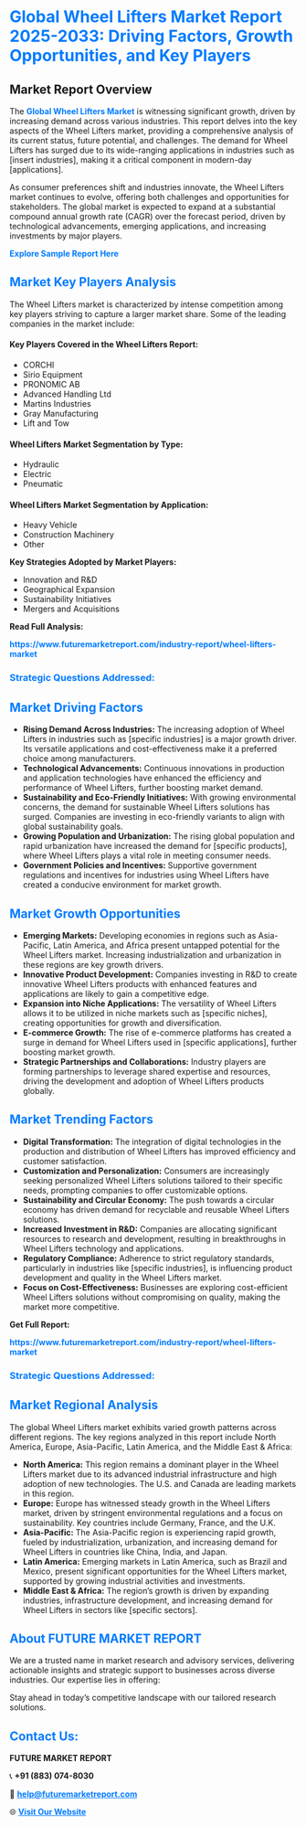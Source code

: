 <h1 style="color: #007BFF;">Global Wheel Lifters Market Report 2025-2033: Driving Factors, Growth Opportunities, and Key Players</h1>

<section id="overview">
<h2>Market Report Overview</h2>
<p>The <a href="https://www.futuremarketreport.com/industry-report/wheel-lifters-market" style="color: #007BFF; text-decoration: none;"><strong>Global Wheel Lifters Market</strong></a> is witnessing significant growth, driven by increasing demand across various industries. This report delves into the key aspects of the Wheel Lifters market, providing a comprehensive analysis of its current status, future potential, and challenges. The demand for Wheel Lifters has surged due to its wide-ranging applications in industries such as [insert industries], making it a critical component in modern-day [applications].</p>
<p>As consumer preferences shift and industries innovate, the Wheel Lifters market continues to evolve, offering both challenges and opportunities for stakeholders. The global market is expected to expand at a substantial compound annual growth rate (CAGR) over the forecast period, driven by technological advancements, emerging applications, and increasing investments by major players.</p>
</section>

<section id="overview">
<p><a href="https://www.futuremarketreport.com/request-sample/reportId=42796" style="color: #007BFF; text-decoration: none;"><strong>Explore Sample Report Here</strong></a></p>
</section>

<section id="key-players">
<h2 style="color: #007BFF;">Market Key Players Analysis</h2>
<p>The Wheel Lifters market is characterized by intense competition among key players striving to capture a larger market share. Some of the leading companies in the market include:</p>
<h4>Key Players Covered in the Wheel Lifters Report:</h4>
<ul><li>CORCHI</li><li>Sirio Equipment</li><li>PRONOMIC AB</li><li>Advanced Handling Ltd</li><li>Martins Industries</li><li>Gray Manufacturing</li><li>Lift and Tow</li></ul>
<h4>Wheel Lifters Market Segmentation by Type:</h4>
<ul><li>Hydraulic</li><li>Electric</li><li>Pneumatic</li></ul>

<h4>Wheel Lifters Market Segmentation by Application:</h4>
<ul><li>Heavy Vehicle</li><li>Construction Machinery</li><li>Other</li></ul>
<p><strong>Key Strategies Adopted by Market Players:</strong></p>
<ul>
<li>Innovation and R&D</li>
<li>Geographical Expansion</li>
<li>Sustainability Initiatives</li>
<li>Mergers and Acquisitions</li>
</ul>
</section>

<section>
<p><strong>Read Full Analysis: </strong></p><a href="https://www.futuremarketreport.com/industry-report/wheel-lifters-market" style="color: #007BFF; text-decoration: none;"><strong>https://www.futuremarketreport.com/industry-report/wheel-lifters-market</strong></a>
<h3 style="color: #007BFF;">Strategic Questions Addressed:</h3>
</section>

<section id="driving-factors">
<h2 style="color: #007BFF;">Market Driving Factors</h2>
<ul>
<li><strong>Rising Demand Across Industries:</strong> The increasing adoption of Wheel Lifters in industries such as [specific industries] is a major growth driver. Its versatile applications and cost-effectiveness make it a preferred choice among manufacturers.</li>
<li><strong>Technological Advancements:</strong> Continuous innovations in production and application technologies have enhanced the efficiency and performance of Wheel Lifters, further boosting market demand.</li>
<li><strong>Sustainability and Eco-Friendly Initiatives:</strong> With growing environmental concerns, the demand for sustainable Wheel Lifters solutions has surged. Companies are investing in eco-friendly variants to align with global sustainability goals.</li>
<li><strong>Growing Population and Urbanization:</strong> The rising global population and rapid urbanization have increased the demand for [specific products], where Wheel Lifters plays a vital role in meeting consumer needs.</li>
<li><strong>Government Policies and Incentives:</strong> Supportive government regulations and incentives for industries using Wheel Lifters have created a conducive environment for market growth.</li>
</ul>
</section>

<section id="growth-opportunities">
<h2 style="color: #007BFF;">Market Growth Opportunities</h2>
<ul>
<li><strong>Emerging Markets:</strong> Developing economies in regions such as Asia-Pacific, Latin America, and Africa present untapped potential for the Wheel Lifters market. Increasing industrialization and urbanization in these regions are key growth drivers.</li>
<li><strong>Innovative Product Development:</strong> Companies investing in R&D to create innovative Wheel Lifters products with enhanced features and applications are likely to gain a competitive edge.</li>
<li><strong>Expansion into Niche Applications:</strong> The versatility of Wheel Lifters allows it to be utilized in niche markets such as [specific niches], creating opportunities for growth and diversification.</li>
<li><strong>E-commerce Growth:</strong> The rise of e-commerce platforms has created a surge in demand for Wheel Lifters used in [specific applications], further boosting market growth.</li>
<li><strong>Strategic Partnerships and Collaborations:</strong> Industry players are forming partnerships to leverage shared expertise and resources, driving the development and adoption of Wheel Lifters products globally.</li>
</ul>
</section>

<section id="trending-factors">
<h2 style="color: #007BFF;">Market Trending Factors</h2>
<ul>
<li><strong>Digital Transformation:</strong> The integration of digital technologies in the production and distribution of Wheel Lifters has improved efficiency and customer satisfaction.</li>
<li><strong>Customization and Personalization:</strong> Consumers are increasingly seeking personalized Wheel Lifters solutions tailored to their specific needs, prompting companies to offer customizable options.</li>
<li><strong>Sustainability and Circular Economy:</strong> The push towards a circular economy has driven demand for recyclable and reusable Wheel Lifters solutions.</li>
<li><strong>Increased Investment in R&D:</strong> Companies are allocating significant resources to research and development, resulting in breakthroughs in Wheel Lifters technology and applications.</li>
<li><strong>Regulatory Compliance:</strong> Adherence to strict regulatory standards, particularly in industries like [specific industries], is influencing product development and quality in the Wheel Lifters market.</li>
<li><strong>Focus on Cost-Effectiveness:</strong> Businesses are exploring cost-efficient Wheel Lifters solutions without compromising on quality, making the market more competitive.</li>
</ul>
</section>

<section>
<p><strong>Get Full Report: </strong></p><a href="https://www.futuremarketreport.com/industry-report/wheel-lifters-market" style="color: #007BFF; text-decoration: none;"><strong>https://www.futuremarketreport.com/industry-report/wheel-lifters-market</strong></a>
<h3 style="color: #007BFF;">Strategic Questions Addressed:</h3>
</section>


<section id="regional-analysis">
<h2 style="color: #007BFF;">Market Regional Analysis</h2>
<p>The global Wheel Lifters market exhibits varied growth patterns across different regions. The key regions analyzed in this report include North America, Europe, Asia-Pacific, Latin America, and the Middle East & Africa:</p>
<ul>
<li><strong>North America:</strong> This region remains a dominant player in the Wheel Lifters market due to its advanced industrial infrastructure and high adoption of new technologies. The U.S. and Canada are leading markets in this region.</li>
<li><strong>Europe:</strong> Europe has witnessed steady growth in the Wheel Lifters market, driven by stringent environmental regulations and a focus on sustainability. Key countries include Germany, France, and the U.K.</li>
<li><strong>Asia-Pacific:</strong> The Asia-Pacific region is experiencing rapid growth, fueled by industrialization, urbanization, and increasing demand for Wheel Lifters in countries like China, India, and Japan.</li>
<li><strong>Latin America:</strong> Emerging markets in Latin America, such as Brazil and Mexico, present significant opportunities for the Wheel Lifters market, supported by growing industrial activities and investments.</li>
<li><strong>Middle East & Africa:</strong> The region’s growth is driven by expanding industries, infrastructure development, and increasing demand for Wheel Lifters in sectors like [specific sectors].</li>
</ul>
</section>

<footer>
<h2 style="color: #007BFF;">About FUTURE MARKET REPORT</h2>
<p>We are a trusted name in market research and advisory services, delivering actionable insights and strategic support to businesses across diverse industries. Our expertise lies in offering:</p>

<p>Stay ahead in today’s competitive landscape with our tailored research solutions.</p>

<h2 style="color: #007BFF;">Contact Us:</h2>
<p><strong>FUTURE MARKET REPORT</strong></p>
<p>📞 <strong>+91 (883) 074-8030</strong></p>
<p>📧 <strong><a href="mailto:help@futuremarketreport.com" style="color: #007BFF;">help@futuremarketreport.com</a></strong></p>
<p>🌐 <strong><a href="https://www.futuremarketreport.com/" style="color: #007BFF;">Visit Our Website</a></strong></p>
</footer>